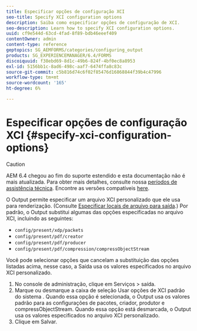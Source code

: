 ```yaml
---
title: Especificar opções de configuração XCI
seo-title: Specify XCI configuration options
description: Saiba como especificar opções de configuração de XCI.
seo-description: Learn how to specify XCI configuration options.
uuid: cf9e544d-63cd-4fad-8f89-bdb46eeef409
contentOwner: admin
content-type: reference
geptopics: SG_AEMFORMS/categories/configuring_output
products: SG_EXPERIENCEMANAGER/6.4/FORMS
discoiquuid: f38ebd69-8d1c-49b6-824f-4bf0ec8a8953
exl-id: 5156bb1c-8ad6-498c-aaf7-6474ffa8c83c
source-git-commit: c5b816d74c6f02f85476d16868844f39b4c47996
workflow-type: tm+mt
source-wordcount: '165'
ht-degree: 6%

---
```


# Especificar opções de configuração XCI {#specify-xci-configuration-options}

>[!CAUTION]
>
>AEM 6.4 chegou ao fim do suporte estendido e esta documentação não é mais atualizada. Para obter mais detalhes, consulte nossa [períodos de assistência técnica](https://helpx.adobe.com/br/support/programs/eol-matrix.html). Encontre as versões compatíveis [here](https://experienceleague.adobe.com/docs/).

O Output permite especificar um arquivo XCI personalizado que ele usa para renderização. (Consulte [Especificar locais de arquivo para saída](/help/forms/using/admin-help/specify-file-locations-output.md#specify-file-locations-for-output).) Por padrão, o Output substitui algumas das opções especificadas no arquivo XCI, incluindo as seguintes:

* `config/present/xdp/packets`
* `config/present/pdf/creator`
* `config/present/pdf/producer`
* `config/present/pdf/compression/compressObjectStream`

Você pode selecionar opções que cancelam a substituição das opções listadas acima, nesse caso, a Saída usa os valores especificados no arquivo XCI personalizado.

1. No console de administração, clique em Serviços > saída.
1. Marque ou desmarque a caixa de seleção Usar opções de XCI padrão do sistema . Quando essa opção é selecionada, o Output usa os valores padrão para as configurações de pacotes, criador, produtor e compressObjectStream. Quando essa opção está desmarcada, o Output usa os valores especificados no arquivo XCI personalizado.
1. Clique em Salvar.
